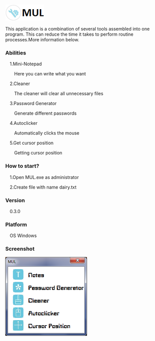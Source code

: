 <img src="imgs/icon.png">
<p>This application is a combination of several tools assembled into one program. This can reduce the time it takes to perform routine processes.More information below.</p>
<h3>Abilities</h3>
<p>&#8195;1.Mini-Notepad
<p>&#8195;&#8195;Here you can write what you want  
<p>&#8195;2.Cleaner
<p>&#8195;&#8195;The cleaner will clear all unnecessary files
<p>&#8195;3.Password Generator
  <p>&#8195;&#8195;Generate different passwords 
<p>&#8195;4.Autoclicker
  <p>&#8195;&#8195;Automatically clicks the mouse 
<p>&#8195;5.Get cursor position
  <p>&#8195;&#8195;Getting cursor position
<h3>How to start?</h3>
<p>&#8195;1.Open MUL.exe as administrator</p>
<p>&#8195;2.Create file with name dairy.txt</p>
<h3>Version</h3>
<p>&#8195;0.3.0</p>
<h3>Platform</h3>
<p>&#8195;OS Windows</p>
<h3>Screenshot</h3>
<img src="imgs/screenshot.png">
